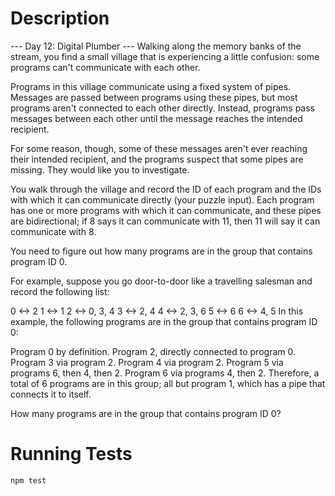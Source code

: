 # Description
--- Day 12: Digital Plumber ---
Walking along the memory banks of the stream, you find a small village that is experiencing a little confusion: some programs can't communicate with each other.

Programs in this village communicate using a fixed system of pipes. Messages are passed between programs using these pipes, but most programs aren't connected to each other directly. Instead, programs pass messages between each other until the message reaches the intended recipient.

For some reason, though, some of these messages aren't ever reaching their intended recipient, and the programs suspect that some pipes are missing. They would like you to investigate.

You walk through the village and record the ID of each program and the IDs with which it can communicate directly (your puzzle input). Each program has one or more programs with which it can communicate, and these pipes are bidirectional; if 8 says it can communicate with 11, then 11 will say it can communicate with 8.

You need to figure out how many programs are in the group that contains program ID 0.

For example, suppose you go door-to-door like a travelling salesman and record the following list:

0 <-> 2
1 <-> 1
2 <-> 0, 3, 4
3 <-> 2, 4
4 <-> 2, 3, 6
5 <-> 6
6 <-> 4, 5
In this example, the following programs are in the group that contains program ID 0:

Program 0 by definition.
Program 2, directly connected to program 0.
Program 3 via program 2.
Program 4 via program 2.
Program 5 via programs 6, then 4, then 2.
Program 6 via programs 4, then 2.
Therefore, a total of 6 programs are in this group; all but program 1, which has a pipe that connects it to itself.

How many programs are in the group that contains program ID 0?

# Running Tests
`npm test`
